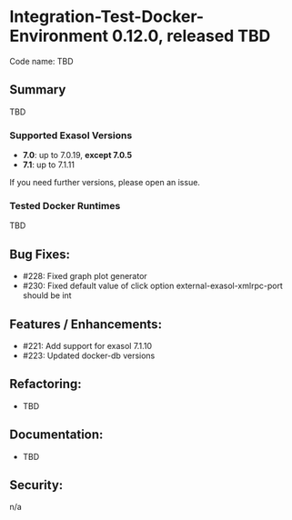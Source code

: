 # Integration-Test-Docker-Environment 0.12.0, released TBD

Code name: TBD

## Summary
TBD


### Supported Exasol Versions

* **7.0**: up to 7.0.19, **except 7.0.5**
* **7.1**: up to 7.1.11

If you need further versions, please open an issue.

### Tested Docker Runtimes
TBD


## Bug Fixes:
- #228: Fixed graph plot generator
- #230: Fixed default value of click option external-exasol-xmlrpc-port should be int

## Features / Enhancements:

- #221:  Add support for exasol 7.1.10
- #223:  Updated docker-db versions

## Refactoring:
- TBD

## Documentation:
- TBD

## Security:

n/a
